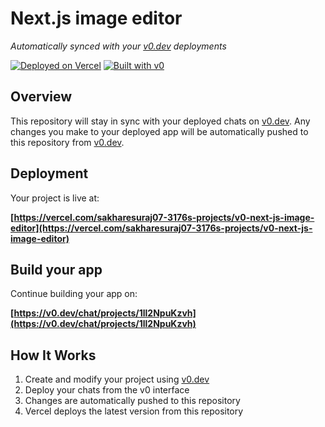# Next.js image editor

*Automatically synced with your [v0.dev](https://v0.dev) deployments*

[![Deployed on Vercel](https://img.shields.io/badge/Deployed%20on-Vercel-black?style=for-the-badge&logo=vercel)](https://vercel.com/sakharesuraj07-3176s-projects/v0-next-js-image-editor)
[![Built with v0](https://img.shields.io/badge/Built%20with-v0.dev-black?style=for-the-badge)](https://v0.dev/chat/projects/1ll2NpuKzvh)

## Overview

This repository will stay in sync with your deployed chats on [v0.dev](https://v0.dev).
Any changes you make to your deployed app will be automatically pushed to this repository from [v0.dev](https://v0.dev).

## Deployment

Your project is live at:

**[https://vercel.com/sakharesuraj07-3176s-projects/v0-next-js-image-editor](https://vercel.com/sakharesuraj07-3176s-projects/v0-next-js-image-editor)**

## Build your app

Continue building your app on:

**[https://v0.dev/chat/projects/1ll2NpuKzvh](https://v0.dev/chat/projects/1ll2NpuKzvh)**

## How It Works

1. Create and modify your project using [v0.dev](https://v0.dev)
2. Deploy your chats from the v0 interface
3. Changes are automatically pushed to this repository
4. Vercel deploys the latest version from this repository